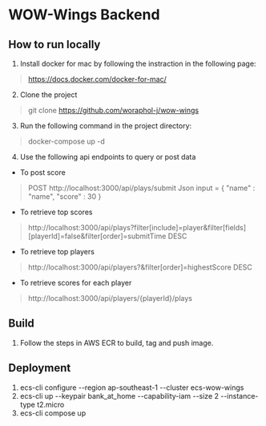 # WOW-Wings Backend
## How to run locally
1. Install docker for mac by following the instraction in the following page:
> https://docs.docker.com/docker-for-mac/
2. Clone the project
> git clone https://github.com/woraphol-j/wow-wings
3. Run the following command in the project directory:
> docker-compose up -d
4. Use the following api endpoints to query or post data
 - To post score
> POST http://localhost:3000/api/plays/submit
> Json input =
> {
>     "name" : "name",
>     "score" : 30
> }
 - To retrieve top scores
> http://localhost:3000/api/plays?filter[include]=player&filter[fields][playerId]=false&filter[order]=submitTime DESC
 - To retrieve top players
> http://localhost:3000/api/players?&filter[order]=highestScore DESC
 - To retrieve scores for each player
> http://localhost:3000/api/players/{playerId}/plays

## Build
1. Follow the steps in AWS ECR to build, tag and push image.
## Deployment
1. ecs-cli configure --region ap-southeast-1 --cluster ecs-wow-wings
2. ecs-cli up --keypair bank_at_home --capability-iam --size 2 --instance-type t2.micro
3. ecs-cli compose up